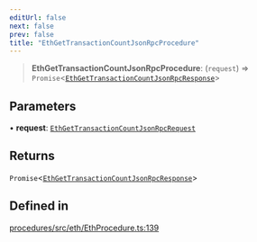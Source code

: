 ```yaml
---
editUrl: false
next: false
prev: false
title: "EthGetTransactionCountJsonRpcProcedure"
---
```


> **EthGetTransactionCountJsonRpcProcedure**: (`request`) => `Promise`\<[`EthGetTransactionCountJsonRpcResponse`](/reference/tevm/procedures/type-aliases/ethgettransactioncountjsonrpcresponse/)\>

## Parameters

• **request**: [`EthGetTransactionCountJsonRpcRequest`](/reference/tevm/procedures/type-aliases/ethgettransactioncountjsonrpcrequest/)

## Returns

`Promise`\<[`EthGetTransactionCountJsonRpcResponse`](/reference/tevm/procedures/type-aliases/ethgettransactioncountjsonrpcresponse/)\>

## Defined in

[procedures/src/eth/EthProcedure.ts:139](https://github.com/evmts/tevm-monorepo/blob/main/packages/procedures/src/eth/EthProcedure.ts#L139)
